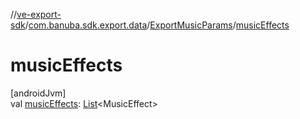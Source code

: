 //[ve-export-sdk](../../../index.md)/[com.banuba.sdk.export.data](../index.md)/[ExportMusicParams](index.md)/[musicEffects](music-effects.md)

# musicEffects

[androidJvm]\
val [musicEffects](music-effects.md): [List](https://kotlinlang.org/api/latest/jvm/stdlib/kotlin.collections/-list/index.html)&lt;MusicEffect&gt;
